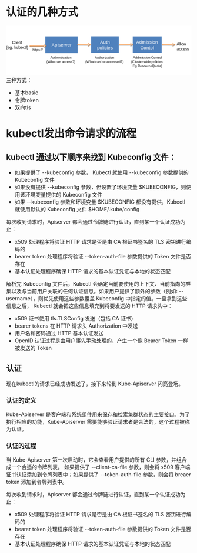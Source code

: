 # 认证的几种方式
![](../images/screenshot_1538118926479.png)
三种方式：
* 基本basic
* 令牌token
* 双向tls

# kubectl发出命令请求的流程
## kubectl 通过以下顺序来找到 Kubeconfig 文件：

- 如果提供了 --kubeconfig 参数， Kubectl 就使用 --kubeconfig 参数提供的 Kubeconfig 文件
- 如果没有提供 --kubeconfig 参数，但设置了环境变量 $KUBECONFIG，则使用该环境变量提供的 Kubeconfig 文件
- 如果 --kubeconfig 参数和环境变量 $KUBECONFIG 都没有提供，Kubectl 就使用默认的 Kubeconfig 文件 $HOME/.kube/config


每次收到请求时，Apiserver 都会通过令牌链进行认证，直到某一个认证成功为止：
- x509 处理程序将验证 HTTP 请求是否是由 CA 根证书签名的 TLS 密钥进行编码的
- bearer token 处理程序将验证 --token-auth-file 参数提供的 Token 文件是否存在
- 基本认证处理程序确保 HTTP 请求的基本认证凭证与本地的状态匹配

解析完 Kubeconfig 文件后，Kubectl 会确定当前要使用的上下文、当前指向的群集以及与当前用户关联的任何认证信息。如果用户提供了额外的参数（例如: --username），则优先使用这些参数覆盖 Kubeconfig 中指定的值。一旦拿到这些信息之后， Kubectl 就会把这些信息填充到将要发送的 HTTP 请求头中：
- x509 证书使用 tls.TLSConfig 发送（包括 CA 证书）
- bearer tokens 在 HTTP 请求头 Authorization 中发送
- 用户名和密码通过 HTTP 基本认证发送
- OpenID 认证过程是由用户事先手动处理的，产生一个像 Bearer Token 一样被发送的 Token

## 认证
现在kubectl的请求已经成功发送了，接下来轮到 Kube-Apiserver 闪亮登场。

### 认证的定义
Kube-Apiserver 是客户端和系统组件用来保存和检索集群状态的主要接口。为了执行相应的功能，Kube-Apiserver 需要能够验证请求者是合法的，这个过程被称为认证。

### 认证的过程
当 Kube-Apiserver 第一次启动时，它会查看用户提供的所有 CLI 参数，并组合成一个合适的令牌列表。
如果提供了 --client-ca-file 参数，则会将 x509 客户端证书认证添加到令牌列表中；如果提供了 --token-auth-file 参数，则会将 breaer token 添加到令牌列表中。

每次收到请求时，Apiserver 都会通过令牌链进行认证，直到某一个认证成功为止：
- x509 处理程序将验证 HTTP 请求是否是由 CA 根证书签名的 TLS 密钥进行编码的
- bearer token 处理程序将验证 --token-auth-file 参数提供的 Token 文件是否存在
- 基本认证处理程序确保 HTTP 请求的基本认证凭证与本地的状态匹配
